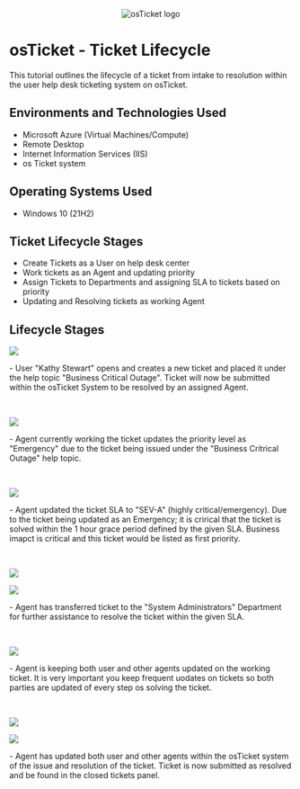 <p align="center">
<img src="https://i.imgur.com/Clzj7Xs.png" alt="osTicket logo"/>
</p>

<h1>osTicket - Ticket Lifecycle</h1>
This tutorial outlines the lifecycle of a ticket from intake to resolution within the user help desk ticketing system on osTicket.<br />




<h2>Environments and Technologies Used</h2>

- Microsoft Azure (Virtual Machines/Compute)
- Remote Desktop
- Internet Information Services (IIS)
- os Ticket system

<h2>Operating Systems Used </h2>

- Windows 10</b> (21H2)

<h2>Ticket Lifecycle Stages</h2>

- Create Tickets as a User on help desk center
- Work tickets as an Agent and updating priority
- Assign Tickets to Departments and assigning SLA to tickets based on priority 
- Updating and Resolving tickets as working Agent

<h2>Lifecycle Stages</h2>

<p>
<img src="https://i.imgur.com/ZRvrOCY.png"/>
</p>
<p>
- User "Kathy Stewart" opens and creates a new ticket and placed it under the help topic "Business Critical Outage". Ticket will now be submitted within the osTicket System to be resolved by an assigned Agent.
</p>
<br />

<p>
<img src="https://i.imgur.com/zCQBRWM.png"/>
</p>
<p>
- Agent currently working the ticket updates the priority level as "Emergency" due to the ticket being issued under the "Business Critrical Outage" help topic. 
</p>
<br />

<p>
<img src=https://i.imgur.com/8yfMybZ.png"/>
</p>
<p>
- Agent updated the ticket SLA to "SEV-A" (highly critical/emergency). Due to the ticket being updated as an Emergency; it is crirical that the ticket is solved within the 1 hour grace period defined by the given SLA. Business imapct is critical and this ticket would be listed as first priority.
</p>
<br /> 

<p> 
<img src="https://i.imgur.com/ATa7uD8.png"/> 
<p> 
<img src="https://i.imgur.com/mi2NHie.png"/>
</p> 
<p> 
- Agent has transferred ticket to the "System Administrators" Department for further assistance to resolve the ticket within the given SLA. 
</p> 
<br /> 

<p> 
<img src="https://i.imgur.com/kDPbsny.png"/> 
</p> 
<p> 
- Agent is keeping both user and other agents updated on the working ticket. It is very important you keep frequent uodates on tickets so both parties are updated of every step os solving the ticket. 
</p> 
<br /> 

<p> 
<img src="https://i.imgur.com/TYNNUtY.png"/> 
<p> 
<img src=https://i.imgur.com/vxglld3.png"/> 
</p> 
<p> 
- Agent has updated both user and other agents within the osTicket system of the issue and resolution of the ticket. Ticket is now submitted as resolved and be found in the closed tickets panel. 
